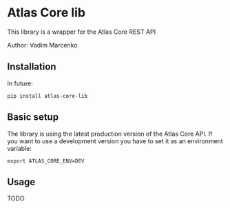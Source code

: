 # Atlas Core lib 

This library is a wrapper for the Atlas Core REST API

Author: Vadim Marcenko

## Installation
In future:

`pip install atlas-core-lib`

## Basic setup

The library is using the latest production version of the Atlas Core API.
If you want to use a development version you have to set it as an environment variable:

`export ATLAS_CORE_ENV=DEV`

## Usage

TODO



